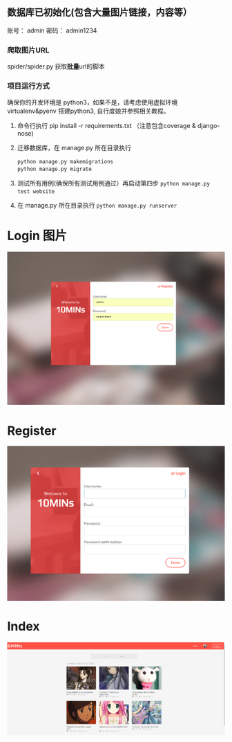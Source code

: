 ## 数据库已初始化(包含大量图片链接，内容等）
账号： admin
密码： admin1234

### 爬取图片URL
spider/spider.py
获取**批量**url的脚本

### 项目运行方式
确保你的开发环境是 python3，如果不是，请考虑使用虚拟环境virtualenv&pyenv 搭建python3, 自行度娘并参照相关教程。

1. 命令行执行 pip install -r requirements.txt （注意包含coverage & django-nose)

2. 迁移数据库，在 manage.py 所在目录执行
    ```python
    python manage.py makemigrations
    python manage.py migrate
    ```
3. 测试所有用例(确保所有测试用例通过）再启动第四步
    `python manage.py test website`

4. 在 manage.py 所在目录执行
    `python manage.py runserver`

# Login 图片
 ![image](https://github.com/guzishiwo/ten_mininute_web/blob/master/screenshots/login.png)

 # Register
 ![image](https://github.com/guzishiwo/ten_mininute_web/blob/master/screenshots/Register.png)


 # Index
 ![image](https://github.com/guzishiwo/ten_mininute_web/blob/master/screenshots/index.png)
